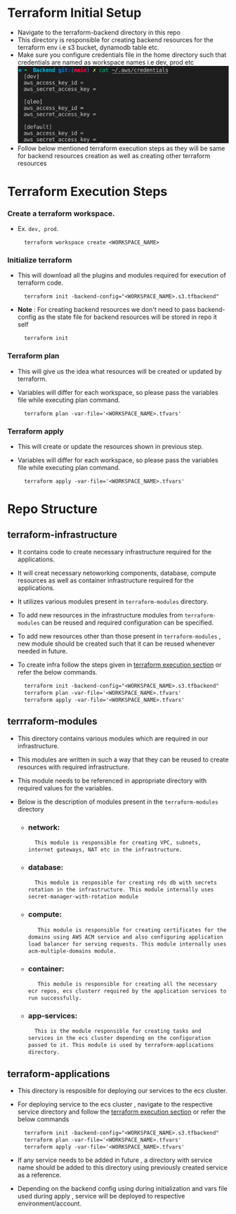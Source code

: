 # Terraform Initial Setup
- Navigate to the terraform-backend directory in this repo
- This directory is responsible for creating backend resources for the terraform env i.e s3 bucket, dynamodb table etc.
- Make sure you configure credentials file in the home directory such that credentials are named as workspace names i.e dev, prod etc
![alt text](/credentials-file-sample.png)
- Follow below mentioned terraform execution steps as they will be same for backend resources creation as well as creating other terraform resources

# Terraform Execution Steps

### Create a terraform workspace.
- Ex. `dev, prod`.

        terraform workspace create <WORKSPACE_NAME>
        

### Initialize terraform
- This will download all the plugins and modules required for execution of terraform code.

        terraform init -backend-config="<WORKSPACE_NAME>.s3.tfbackend"

- **Note** : For creating backend resources we don't need to pass backend-config as the state file for backend resources will be stored in repo it self

        terraform init

### Terraform plan 
- This will give us the idea what resources will be created or updated by terraform.
- Variables will differ for each workspace, so please pass the variables file while executing plan command.

        terraform plan -var-file='<WORKSPACE_NAME>.tfvars'

### Terraform apply 
- This will create or update the resources shown in previous step.
- Variables will differ for each workspace, so please pass the variables file while executing plan command.
        
        terraform apply -var-file='<WORKSPACE_NAME>.tfvars'
        

# Repo Structure

## terraform-infrastructure
- It contains code to create necessary infrastructure required for the applications.
- It will creat necessary netoworking components, database, compute resources as well as container infrastructure required for the applications.
- It utilizes various modules present in `terraform-modules` directory.
- To add new resources in the infrastructure modules from `terraform-modules` can be reused and required configuration can be specified.
- To add new resources other than those present in `terraform-modules` , new module should be created such that it can be reused whenever needed in future.
- To create infra follow the steps given in [terraform execution section](#terraform-execution-steps) or refer the below commands.

        terraform init -backend-config="<WORKSPACE_NAME>.s3.tfbackend"
        terraform plan -var-file='<WORKSPACE_NAME>.tfvars'
        terraform apply -var-file='<WORKSPACE_NAME>.tfvars'

## terrraform-modules
-  This directory contains various modules which are required in our infrastructure.
- This modules are written in such a way that they can be reused to create resources with required infrastructure.
- This module needs to be referenced in appropriate directory with required values for the variables.
- Below is the description of modules present in the `terraform-modules` directory

    - ### network: 
            This module is responsible for creating VPC, subnets, internet gateways, NAT etc in the infrastructure.

    - ### database:
            This module is resposible for creating rds db with secrets rotation in the infrastructure. This module internally uses secret-manager-with-rotation module

    - ### compute:
             This module is responsible for creating certificates for the domains using AWS ACM service and also configuring application load balancer for serving requests. This module internally uses acm-multiple-domains module.

    - ### container:
             This module is responsible for creating all the necessary ecr repos, ecs clusterr required by the application services to run successfully.

    - ### app-services:
            This is the module responsible for creating tasks and services in the ecs cluster depending on the configuration passed to it. This module is used by terraform-applications directory.

## terraform-applications
- This directory is resposible for deploying our services to the ecs cluster.
- For deploying service to the ecs cluster , navigate to the respective service directory and follow the [terraform execution section](#terraform-execution-steps) or refer the below commands

        terraform init -backend-config="<WORKSPACE_NAME>.s3.tfbackend"
        terraform plan -var-file='<WORKSPACE_NAME>.tfvars'
        terraform apply -var-file='<WORKSPACE_NAME>.tfvars'

- If any service needs to be added in future , a directory with service name should be added to this directory using previously created service as a reference.
- Depending on the backend config using during initialization and vars file used during apply , service will be deployed to respective environment/account.
